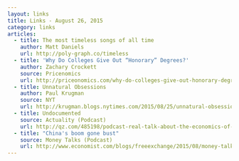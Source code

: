 ```yaml
---
layout: links
title: Links - August 26, 2015
category: links
articles:
  - title: The most timeless songs of all time
    author: Matt Daniels
    url: http://poly-graph.co/timeless
  - title: 'Why Do Colleges Give Out “Honorary” Degrees?'
    author: Zachary Crockett
    source: Pricenomics
    url: http://priceonomics.com/why-do-colleges-give-out-honorary-degrees/
  - title: Unnatural Obsessions
    author: Paul Krugman
    source: NYT
    url: http://krugman.blogs.nytimes.com/2015/08/25/unnatural-obsessions/
  - title: Undocumented
    source: Actuality (Podcast)
    url: http://qz.com/485198/podcast-real-talk-about-the-economics-of-us-immigration/
  - title: "China's boom gone bust"
    source: Money Talks (Podcast)
    url: http://www.economist.com/blogs/freeexchange/2015/08/money-talks-2
---
```

